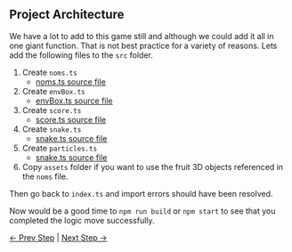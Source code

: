 ## Project Architecture

We have a lot to add to this game still and although we could add it all in one giant function. That is not best practice for a variety of reasons. Lets add the following files to the `src` folder.

1. Create `noms.ts`
   - [noms.ts source file](./src/noms.ts)
2. Create `envBox.ts`
   - [envBox.ts source file](./src/envBox.ts)
3. Create `score.ts`
   - [score.ts source file](./src/score.ts)
4. Create `snake.ts`
   - [snake.ts source file](./src/snake.ts)
5. Create `particles.ts`
   - [snake.ts source file](./src/particles.ts)
6. Copy `assets` folder if you want to use the fruit 3D objects referenced in the `noms` file.

Then go back to `index.ts` and import errors should have been resolved.

Now would be a good time to `npm run build` or `npm start` to see that you completed the logic move successfully.

[<- Prev Step](step1.md) |
[Next Step ->](step3.md)
